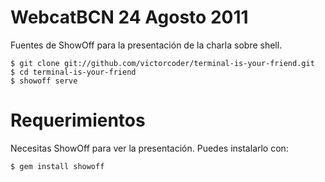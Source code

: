WebcatBCN 24 Agosto 2011
========================

Fuentes de ShowOff para la presentación de la charla sobre shell.

    $ git clone git://github.com/victorcoder/terminal-is-your-friend.git
    $ cd terminal-is-your-friend
    $ showoff serve

Requerimientos
===================

Necesitas ShowOff para ver la presentación. Puedes instalarlo con:

    $ gem install showoff
